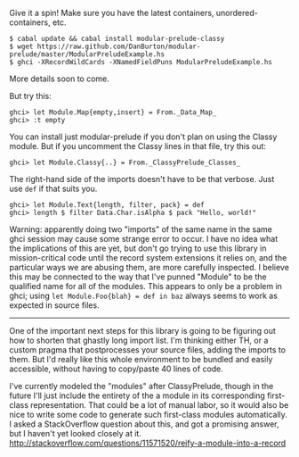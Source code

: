 Give it a spin! Make sure you have the latest containers, unordered-containers, etc.

    $ cabal update && cabal install modular-prelude-classy
    $ wget https://raw.github.com/DanBurton/modular-prelude/master/ModularPreludeExample.hs
    $ ghci -XRecordWildCards -XNamedFieldPuns ModularPreludeExample.hs

More details soon to come.

But try this:

    ghci> let Module.Map{empty,insert} = From._Data_Map_
    ghci> :t empty

You can install just modular-prelude
if you don't plan on using the Classy module.
But if you uncomment the Classy lines in that file,
try this out:

    ghci> let Module.Classy{..} = From._ClassyPrelude_Classes_

The right-hand side of the imports doesn't have to be that verbose.
Just use `def` if that suits you.

    ghci> let Module.Text{length, filter, pack} = def
    ghci> length $ filter Data.Char.isAlpha $ pack "Hello, world!"

Warning: apparently doing two "imports" of the same name
in the same ghci session may cause some strange error to occur.
I have no idea what the implications of this are yet,
but don't go trying to use this library in mission-critical code
until the record system extensions it relies on,
and the particular ways we are abusing them,
are more carefully inspected.
I believe this may be connected to the way that
I've punned "Module" to be the qualified name
for all of the modules. This appears to only be a problem
in ghci; using `let Module.Foo{blah} = def in baz` 
always seems to work as expected in source files.

----

One of the important next steps for this library
is going to be figuring out how to shorten
that ghastly long import list.
I'm thinking either TH, or a custom pragma
that postprocesses your source files, adding the imports to them.
But I'd really like this whole environment to be bundled
and easily accessible, without having to copy/paste 40 lines of code.

I've currently modeled the "modules" after ClassyPrelude,
though in the future I'll just include
the entirety of the a module in
its corresponding first-class representation.
That could be a lot of manual labor,
so it would also be nice to write some code
to generate such first-class modules automatically.
I asked a StackOverflow question about this,
and got a promising answer,
but I haven't yet looked closely at it.
http://stackoverflow.com/questions/11571520/reify-a-module-into-a-record
